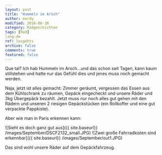 ```yaml
---
layout: post
title: "Hummeln im Arsch"
author: mardy
modified: 2016-08-30
category: Radgeschichten
tags: [Rad]
lang:de
ref: losgehts
archive: false
comments: true
featured: false
---
```


Que tal? Ich hab Hummeln im Arsch...und das schon seit Tagen, kann kaum stillstehen und hatte nur das Gefühl dies und jenes muss noch gemacht werden.

Naja, jetzt ist alles gemacht: Zimmer geräumt, vergessen das Essen aus dem Kühlschrank zu räumen, Gepäck eingecheckt und unsere Räder und 3kg Übergepäck bezahlt. Jetzt muss nur noch alles gut gehen mit den Rädern und unseren 2 riesigen Gepäckstücken (ein Rollkoffer und eine gut verpackte Pappkiste).

Aber wie man in Paris erkennen kann:

![Sieht es doch ganz gut aus]({{ site.baseurl}} /images/September/DSCF2132_small.JPG)
![Zwei große Fahrradkisten sind erkennbar]({{ site.baseurl}} /images/September/out1.JPG)

Das sind wohl unsere Räder auf dem Gepäckfahrzeug. 